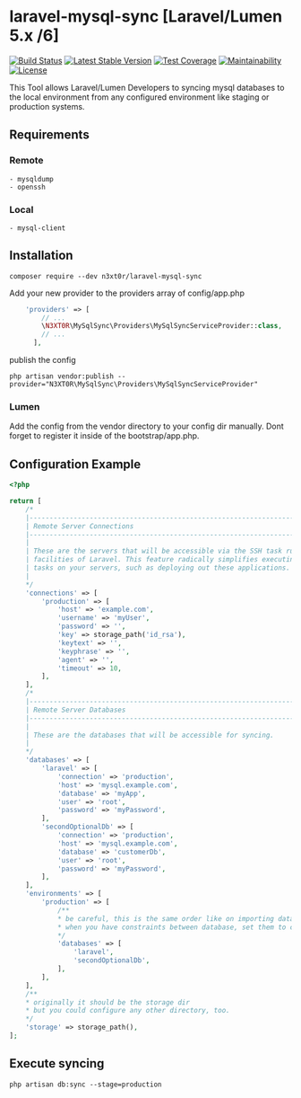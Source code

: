 # laravel-mysql-sync [Laravel/Lumen 5.x /6]
[![Build Status](https://travis-ci.com/N3XT0R/laravel-mysql-sync.svg?branch=master)](https://travis-ci.com/N3XT0R/laravel-mysql-sync)
[![Latest Stable Version](https://poser.pugx.org/n3xt0r/laravel-mysql-sync/v/stable)](https://packagist.org/packages/n3xt0r/laravel-mysql-sync)
[![Test Coverage](https://api.codeclimate.com/v1/badges/be9371bdba5452633a79/test_coverage)](https://codeclimate.com/github/N3XT0R/laravel-mysql-sync/test_coverage)
[![Maintainability](https://api.codeclimate.com/v1/badges/be9371bdba5452633a79/maintainability)](https://codeclimate.com/github/N3XT0R/laravel-mysql-sync/maintainability)
[![License](https://poser.pugx.org/n3xt0r/laravel-mysql-sync/license)](https://packagist.org/packages/n3xt0r/laravel-mysql-sync)

This Tool allows Laravel/Lumen Developers to syncing mysql databases to the local environment from any configured
environment like staging or production systems.

## Requirements

### Remote
    - mysqldump
    - openssh
### Local
    - mysql-client

## Installation

```shell script
composer require --dev n3xt0r/laravel-mysql-sync
```

Add your new provider to the providers array of config/app.php
```php
    'providers' => [
        // ...
        \N3XT0R\MySqlSync\Providers\MySqlSyncServiceProvider::class,
        // ...
      ],
```

publish the config

```shell script
php artisan vendor:publish --provider="N3XT0R\MySqlSync\Providers\MySqlSyncServiceProvider"
```

### Lumen

Add the config from the vendor directory to your config dir manually. Dont forget to register it 
inside of the bootstrap/app.php.

## Configuration Example

```php
<?php

return [
    /*
    |--------------------------------------------------------------------------
    | Remote Server Connections
    |--------------------------------------------------------------------------
    |
    | These are the servers that will be accessible via the SSH task runner
    | facilities of Laravel. This feature radically simplifies executing
    | tasks on your servers, such as deploying out these applications.
    |
    */
    'connections' => [
        'production' => [
            'host' => 'example.com',
            'username' => 'myUser',
            'password' => '',
            'key' => storage_path('id_rsa'),
            'keytext' => '',
            'keyphrase' => '',
            'agent' => '',
            'timeout' => 10,
        ],
    ],
    /*
    |--------------------------------------------------------------------------
    | Remote Server Databases
    |--------------------------------------------------------------------------
    |
    | These are the databases that will be accessible for syncing.
    |
    */
    'databases' => [
        'laravel' => [
            'connection' => 'production',
            'host' => 'mysql.example.com',
            'database' => 'myApp',
            'user' => 'root',
            'password' => 'myPassword',
        ],
        'secondOptionalDb' => [
            'connection' => 'production',
            'host' => 'mysql.example.com',
            'database' => 'customerDb',
            'user' => 'root',
            'password' => 'myPassword',
        ],
    ],
    'environments' => [
        'production' => [
            /**
            * be careful, this is the same order like on importing databases
            * when you have constraints between database, set them to correct order.
            */
            'databases' => [
                'laravel',
                'secondOptionalDb',
            ],
        ],
    ],
    /**
    * originally it should be the storage dir
    * but you could configure any other directory, too.
    */
    'storage' => storage_path(), 
];
```

## Execute syncing

```shell script
php artisan db:sync --stage=production
```
